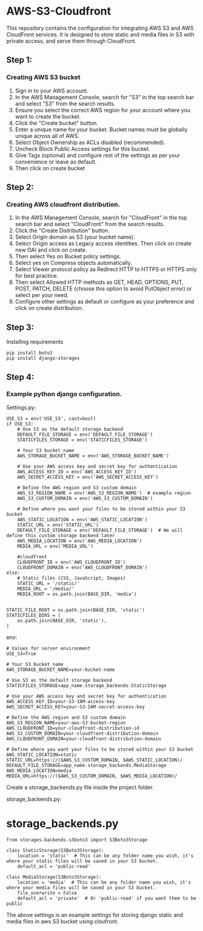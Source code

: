 # AWS-S3-Cloudfront
This repository contains the configuration for integrating AWS S3 and AWS CloudFront services. It is designed to store static and media files in S3 with private access, and serve them through CloudFront.

## Step 1:
### Creating AWS S3 bucket
1. Sign in to your AWS account.
2. In the AWS Management Console, search for "S3" in the top search bar and select "S3" from the search results.
3. Ensure you select the correct AWS region for your account where you want to create the bucket.
4. Click the "Create bucket" button.
5. Enter a unique name for your bucket. Bucket names must be globally unique across all of AWS.
6. Select Object Ownership as ACLs disabled (recommended).
7. Uncheck Block Public Access settings for this bucket.
8. Give Tags (optional) and configure rest of the settings as per your convenience or leave as default.
9. Then click on create bucket

## Step 2:
### Creating AWS cloudfront distribution.
1. In the AWS Management Console, search for "CloudFront" in the top search bar and select "CloudFront" from the search results.
2. Click the "Create Distribution" button.
3. Select Origin domain as S3 (your bucket name).
4. Selecr Origin access as Legacy access identities. Then click on create new OAI and click on create.
5. Then select Yes on Bucket policy settings.
6. Select yes on Compress objects automatically.
7. Select Viewer protocol policy as Redirect HTTP to HTTPS or HTTPS only for best practice.
8. Then select Allowed HTTP methods as GET, HEAD, OPTIONS, PUT, POST, PATCH, DELETE (choose this option to avoid PutObject error) or select per your need.
9. Configure other settings as default or configure as your preference and click on create distribution.

## Step 3:
Installing requirements

    pip install boto3
    pip install django-storages

## Step 4:
### Example python django configuration.
Settings.py:

    USE_S3 = env('USE_S3', cast=bool)
    if USE_S3:
        # Use S3 as the default storage backend
        DEFAULT_FILE_STORAGE = env('DEFAULT_FILE_STORAGE')
        STATICFILES_STORAGE = env('STATICFILES_STORAGE')
    
        # Your S3 bucket name
        AWS_STORAGE_BUCKET_NAME = env('AWS_STORAGE_BUCKET_NAME')
    
        # Use your AWS access key and secret key for authentication
        AWS_ACCESS_KEY_ID = env('AWS_ACCESS_KEY_ID')
        AWS_SECRET_ACCESS_KEY = env('AWS_SECRET_ACCESS_KEY')
    
        # Define the AWS region and S3 custom domain
        AWS_S3_REGION_NAME = env('AWS_S3_REGION_NAME')  # example region
        AWS_S3_CUSTOM_DOMAIN = env('AWS_S3_CUSTOM_DOMAIN')
    
        # Define where you want your files to be stored within your S3 bucket
        AWS_STATIC_LOCATION = env('AWS_STATIC_LOCATION')
        STATIC_URL = env('STATIC_URL')
        DEFAULT_FILE_STORAGE = env('DEFAULT_FILE_STORAGE')  # We will define this custom storage backend later
        AWS_MEDIA_LOCATION = env('AWS_MEDIA_LOCATION')
        MEDIA_URL = env('MEDIA_URL')
        
        #cloudfront
        CLOUDFRONT_ID = env('AWS_CLOUDFRONT_ID')
        CLOUDFRONT_DOMAIN = env('AWS_CLOUDFRONT_DOMAIN')
    else:
        # Static files (CSS, JavaScript, Images)
        STATIC_URL = '/static/'
        MEDIA_URL = '/media/'
        MEDIA_ROOT = os.path.join(BASE_DIR, 'media')
    
    
    STATIC_FILE_ROOT = os.path.join(BASE_DIR, 'static')
    STATICFILES_DIRS = (
        os.path.join(BASE_DIR, 'static'),
    )

env:

    # Values for server environment
    USE_S3=True
    
    # Your S3 bucket name
    AWS_STORAGE_BUCKET_NAME=your-bucket-name
    
    # Use S3 as the default storage backend
    STATICFILES_STORAGE=app_name.storage_backends.StaticStorage
    
    # Use your AWS access key and secret key for authentication
    AWS_ACCESS_KEY_ID=your-S3-IAM-access-key
    AWS_SECRET_ACCESS_KEY=your-S3-IAM-secret-access-key
    
    # Define the AWS region and S3 custom domain
    AWS_S3_REGION_NAME=your-aws-S3-bucket-region
    AWS_CLOUDFRONT_ID=your-cloudfront-distribution-id
    AWS_S3_CUSTOM_DOMAIN=your-cloudfront-distribution-domain	
    AWS_CLOUDFRONT_DOMAIN=your-cloudfront-distribution-domain	
    
    # Define where you want your files to be stored within your S3 bucket
    AWS_STATIC_LOCATION=static
    STATIC_URL=https://($AWS_S3_CUSTOM_DOMAIN, $AWS_STATIC_LOCATION)/
    DEFAULT_FILE_STORAGE=app_name.storage_backends.MediaStorage
    AWS_MEDIA_LOCATION=media
    MEDIA_URL=https://($AWS_S3_CUSTOM_DOMAIN, $AWS_MEDIA_LOCATION)/

Create a storage_backends.py file inside the project folder.

storage_backends.py:

# storage_backends.py

    from storages.backends.s3boto3 import S3Boto3Storage
    
    class StaticStorage(S3Boto3Storage):
        location = 'static'  # This can be any folder name you wish, it's where your static files will be saved in your S3 bucket.
        default_acl = 'public-read'
    
    class MediaStorage(S3Boto3Storage):
        location = 'media'  # This can be any folder name you wish, it's where your media files will be saved in your S3 bucket.
        file_overwrite = False
        default_acl = 'private'  # Or 'public-read' if you want them to be public

The above settings is an example settings for storing django static and media files in aws S3 bucket using cloufront.
